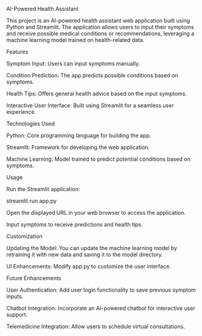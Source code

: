 AI-Powered Health Assistant

This project is an AI-powered health assistant web application built using Python and Streamlit. The application allows users to input their symptoms and receive possible medical conditions or recommendations, leveraging a machine learning model trained on health-related data.

Features

Symptom Input: Users can input symptoms manually.

Condition Prediction: The app predicts possible conditions based on symptoms.

Health Tips: Offers general health advice based on the input symptoms.

Interactive User Interface: Built using Streamlit for a seamless user experience.

Technologies Used

Python: Core programming language for building the app.

Streamlit: Framework for developing the web application.

Machine Learning: Model trained to predict potential conditions based on symptoms.

Usage

Run the Streamlit application:

streamlit run app.py

Open the displayed URL in your web browser to access the application.

Input symptoms to receive predictions and health tips.

Customization

Updating the Model: You can update the machine learning model by retraining it with new data and saving it to the model directory.

UI Enhancements: Modify app.py to customize the user interface.

Future Enhancements

User Authentication: Add user login functionality to save previous symptom inputs.

Chatbot Integration: Incorporate an AI-powered chatbot for interactive user support.

Telemedicine Integration: Allow users to schedule virtual consultations.
